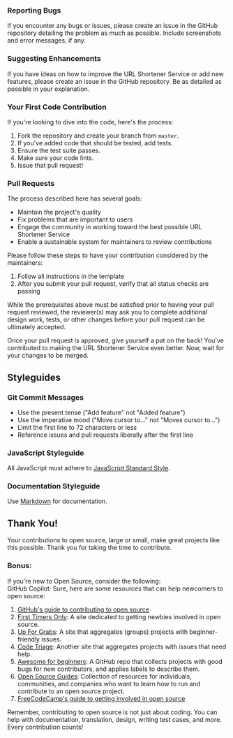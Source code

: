 

### Reporting Bugs

If you encounter any bugs or issues, please create an issue in the GitHub repository detailing the problem as much as possible. Include screenshots and error messages, if any.

### Suggesting Enhancements

If you have ideas on how to improve the URL Shortener Service or add new features, please create an issue in the GitHub repository. Be as detailed as possible in your explanation.

### Your First Code Contribution 

If you're looking to dive into the code, here's the process:

1. Fork the repository and create your branch from `master`.
2. If you've added code that should be tested, add tests.
3. Ensure the test suite passes.
4. Make sure your code lints.
5. Issue that pull request!

### Pull Requests

The process described here has several goals:

- Maintain the project's quality
- Fix problems that are important to users
- Engage the community in working toward the best possible URL Shortener Service
- Enable a sustainable system for maintainers to review contributions

Please follow these steps to have your contribution considered by the maintainers:

1. Follow all instructions in the template
2. After you submit your pull request, verify that all status checks are passing

While the prerequisites above must be satisfied prior to having your pull request reviewed, the reviewer(s) may ask you to complete additional design work, tests, or other changes before your pull request can be ultimately accepted.

Once your pull request is approved, give yourself a pat on the back! You've contributed to making the URL Shortener Service even better. Now, wait for your changes to be merged.

## Styleguides

### Git Commit Messages

- Use the present tense ("Add feature" not "Added feature")
- Use the imperative mood ("Move cursor to..." not "Moves cursor to...")
- Limit the first line to 72 characters or less
- Reference issues and pull requests liberally after the first line

### JavaScript Styleguide

All JavaScript must adhere to [JavaScript Standard Style](https://standardjs.com/).

### Documentation Styleguide

Use [Markdown](https://daringfireball.net/projects/markdown/) for documentation.

## Thank You!

Your contributions to open source, large or small, make great projects like this possible. Thank you for taking the time to contribute.

### Bonus: 
If you're new to Open Source, consider the following:  
GitHub Copilot: Sure, here are some resources that can help newcomers to open source:

1. [GitHub's guide to contributing to open source](https://opensource.guide/how-to-contribute/)
2. [First Timers Only](https://www.firsttimersonly.com/): A site dedicated to getting newbies involved in open source.
3. [Up For Grabs](https://up-for-grabs.net/#/): A site that aggregates (groups) projects with beginner-friendly issues.
4. [Code Triage](https://www.codetriage.com/): Another site that aggregates projects with issues that need help.
5. [Awesome for beginners](https://github.com/MunGell/awesome-for-beginners): A GitHub repo that collects projects with good bugs for new contributors, and applies labels to describe them.
6. [Open Source Guides](https://opensource.guide/): Collection of resources for individuals, communities, and companies who want to learn how to run and contribute to an open source project.
7. [FreeCodeCamp's guide to getting involved in open source](https://www.freecodecamp.org/news/how-to-contribute-to-open-source-projects-for-the-first-time-84d01a0b3413/)

Remember, contributing to open source is not just about coding. You can help with documentation, translation, design, writing test cases, and more. Every contribution counts!
